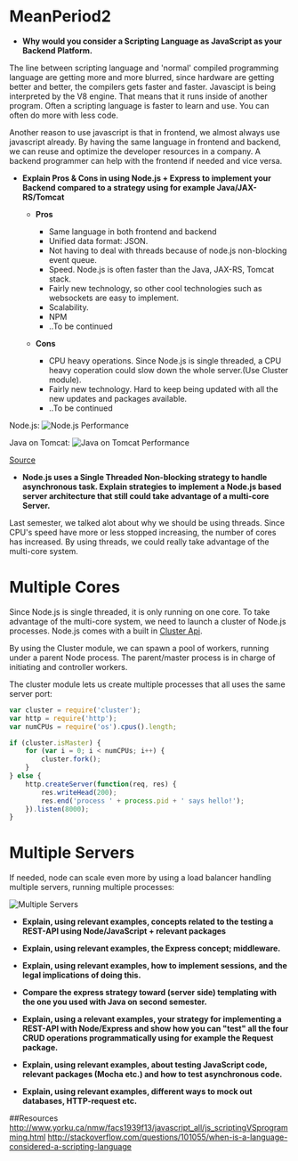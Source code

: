 # MeanPeriod2


* __Why would you consider a Scripting Language as JavaScript as your Backend Platform.__

The line between scripting language and 'normal' compiled programming language are getting more and more blurred, since hardware are getting better and better, the compilers gets faster and faster.
Javascipt is being interpreted by the V8 engine. That means that it runs inside of another program. Often a scripting language is faster to learn and use. You can often do more with less code.

Another reason to use javascript is that in frontend, we almost always use javascript already. By having the same language in frontend and backend, we can reuse and optimize the developer resources in a company.
A backend programmer can help with the frontend if needed and vice versa.



* __Explain Pros & Cons in using Node.js + Express to implement your Backend compared to a strategy using for example Java/JAX-RS/Tomcat__

    * __Pros__
    
        * Same language in both frontend and backend
        * Unified data format: JSON.
        * Not having to deal with threads because of node.js non-blocking event queue.
        * Speed. Node.js is often faster than the Java, JAX-RS, Tomcat stack.
        * Fairly new technology, so other cool technologies such as websockets are easy to implement.
        * Scalability.
        * NPM
        * ..To be continued
        
    
    * __Cons__
    
        * CPU heavy operations. Since Node.js is single threaded, a CPU heavy coperation could slow down the whole server.(Use Cluster module).
        * Fairly new technology. Hard to keep being updated with all the new updates and packages available.
        * ..To be continued

Node.js:
![Node.js Performance](http://i.imgur.com/is7PVIg.png)


Java on Tomcat:
![Java on Tomcat Performance](http://i.imgur.com/Ya72Zmq.png)

[Source](http://josh.zeigler.us/technology/web-development/experiences-with-node-js-porting-a-restful-service-written-in-java/ "Source")



* __Node.js uses a Single Threaded Non-blocking strategy to handle asynchronous task. Explain strategies to implement a Node.js based server architecture that still could take advantage of a multi-core Server.__

Last semester, we talked alot about why we should be using threads. Since CPU's speed have more or less stopped increasing, the number of cores has increased. By using threads, we could really take advantage of the multi-core system.

# Multiple Cores

Since Node.js is single threaded, it is only running on one core. 
To take advantage of the multi-core system, we need to launch a cluster of Node.js processes.
Node.js comes with a built in [Cluster Api](https://nodejs.org/api/cluster.html "Cluster Api").

By using the Cluster module, we can spawn a pool of workers, running under a parent Node process. 
The parent/master process is in charge of initiating and controller workers.


The cluster module lets us create multiple processes that all uses the same server port:

```javascript
var cluster = require('cluster');
var http = require('http');
var numCPUs = require('os').cpus().length;

if (cluster.isMaster) {
    for (var i = 0; i < numCPUs; i++) {
        cluster.fork();
    }
} else {
    http.createServer(function(req, res) {
        res.writeHead(200);
        res.end('process ' + process.pid + ' says hello!');
    }).listen(8000);
}
```

# Multiple Servers

If needed, node can scale even more by using a load balancer handling multiple servers, running multiple processes:


![Multiple Servers](http://js2016.azurewebsites.net/node1/images/NodeJS-Architecture2.png)



* __Explain, using relevant examples, concepts related to the testing a REST-API using Node/JavaScript + relevant packages__



* __Explain, using relevant examples, the Express concept; middleware.__



* __Explain, using relevant examples, how to implement sessions, and the legal implications of doing this.__



* __Compare the express strategy toward (server side) templating with the one you used with Java on second semester.__



* __Explain, using a relevant examples, your strategy for implementing a REST-API with Node/Express and show how you can "test" all the four CRUD operations programmatically using for example the Request package.__



* __Explain, using relevant examples, about testing JavaScript code, relevant packages (Mocha etc.) and how to test asynchronous code.__



* __Explain, using relevant examples, different ways to mock out databases, HTTP-request etc.__


##Resources
http://www.yorku.ca/nmw/facs1939f13/javascript_all/js_scriptingVSprogramming.html
http://stackoverflow.com/questions/101055/when-is-a-language-considered-a-scripting-language
